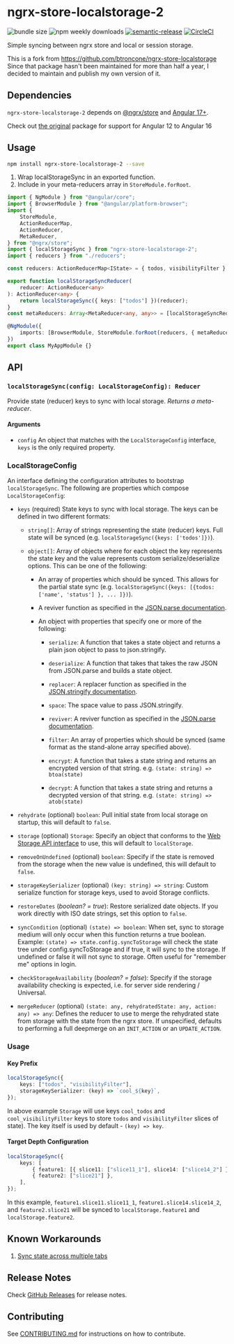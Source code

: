 # ngrx-store-localstorage-2

![bundle size](https://img.shields.io/bundlephobia/minzip/ngrx-store-localstorage)
![npm weekly downloads](https://img.shields.io/npm/dw/ngrx-store-localstorage)
[![semantic-release](https://img.shields.io/badge/%20%20%F0%9F%93%A6%F0%9F%9A%80-semantic--release-e10079.svg)](https://github.com/semantic-release/semantic-release)
[![CircleCI](https://circleci.com/gh/btroncone/ngrx-store-localstorage.svg?style=svg)](https://circleci.com/gh/btroncone/ngrx-store-localstorage)

Simple syncing between ngrx store and local or session storage.

This is a fork from https://github.com/btroncone/ngrx-store-localstorage
Since that package hasn't been maintained for more than half a year, I decided to maintain and publish my own version of it.

## Dependencies

`ngrx-store-localstorage-2` depends on [@ngrx/store](https://github.com/ngrx/platform) and [Angular 17+](https://github.com/angular/angular).

Check out [the original](https://www.npmjs.com/package/ngrx-store-localstorage) package for support for Angular 12 to Angular 16

## Usage

```bash
npm install ngrx-store-localstorage-2 --save
```

1. Wrap localStorageSync in an exported function.
2. Include in your meta-reducers array in `StoreModule.forRoot`.

```ts
import { NgModule } from "@angular/core";
import { BrowserModule } from "@angular/platform-browser";
import {
    StoreModule,
    ActionReducerMap,
    ActionReducer,
    MetaReducer,
} from "@ngrx/store";
import { localStorageSync } from "ngrx-store-localstorage-2";
import { reducers } from "./reducers";

const reducers: ActionReducerMap<IState> = { todos, visibilityFilter };

export function localStorageSyncReducer(
    reducer: ActionReducer<any>
): ActionReducer<any> {
    return localStorageSync({ keys: ["todos"] })(reducer);
}
const metaReducers: Array<MetaReducer<any, any>> = [localStorageSyncReducer];

@NgModule({
    imports: [BrowserModule, StoreModule.forRoot(reducers, { metaReducers })],
})
export class MyAppModule {}
```

## API

### `localStorageSync(config: LocalStorageConfig): Reducer`

Provide state (reducer) keys to sync with local storage. _Returns a meta-reducer_.

#### Arguments

-   `config` An object that matches with the `LocalStorageConfig` interface, `keys` is the only required property.

### **LocalStorageConfig**

An interface defining the configuration attributes to bootstrap `localStorageSync`. The following are properties which compose `LocalStorageConfig`:

-   `keys` (required) State keys to sync with local storage. The keys can be defined in two different formats:

    -   `string[]`: Array of strings representing the state (reducer) keys. Full state will be synced (e.g. `localStorageSync({keys: ['todos']})`).

    -   `object[]`: Array of objects where for each object the key represents the state key and the value represents custom serialize/deserialize options. This can be one of the following:

        -   An array of properties which should be synced. This allows for the partial state sync (e.g. `localStorageSync({keys: [{todos: ['name', 'status'] }, ... ]})`).

        -   A reviver function as specified in the [JSON.parse documentation](https://developer.mozilla.org/en-US/docs/Web/JavaScript/Reference/Global_Objects/JSON/parse).

        -   An object with properties that specify one or more of the following:

            -   `serialize`: A function that takes a state object and returns a plain json object to pass to json.stringify.

            -   `deserialize`: A function that takes that takes the raw JSON from JSON.parse and builds a state object.

            -   `replacer`: A replacer function as specified in the [JSON.stringify documentation](https://developer.mozilla.org/en-US/docs/Web/JavaScript/Reference/Global_Objects/JSON/stringify).

            -   `space`: The space value to pass JSON.stringify.

            -   `reviver`: A reviver function as specified in the [JSON.parse documentation](https://developer.mozilla.org/en-US/docs/Web/JavaScript/Reference/Global_Objects/JSON/parse).

            -   `filter`: An array of properties which should be synced (same format as the stand-alone array specified above).

            -   `encrypt`: A function that takes a state string and returns an encrypted version of that string.
                e.g. `(state: string) => btoa(state)`

            -   `decrypt`: A function that takes a state string and returns a decrypted version of that string.
                e.g. `(state: string) => atob(state)`

-   `rehydrate` (optional) `boolean`: Pull initial state from local storage on startup, this will default to `false`.
-   `storage` (optional) `Storage`: Specify an object that conforms to the [Web Storage API interface](https://developer.mozilla.org/en-US/docs/Web/API/Storage) to use, this will default to `localStorage`.
-   `removeOnUndefined` (optional) `boolean`: Specify if the state is removed from the storage when the new value is undefined, this will default to `false`.
-   `storageKeySerializer` (optional) `(key: string) => string`: Custom serialize function for storage keys, used to avoid Storage conflicts.
-   `restoreDates` \(_boolean? = true_): Restore serialized date objects. If you work directly with ISO date strings, set this option to `false`.
-   `syncCondition` (optional) `(state) => boolean`: When set, sync to storage medium will only occur when this function returns a true boolean. Example: `(state) => state.config.syncToStorage` will check the state tree under config.syncToStorage and if true, it will sync to the storage. If undefined or false it will not sync to storage. Often useful for "remember me" options in login.
-   `checkStorageAvailability` \(_boolean? = false_): Specify if the storage availability checking is expected, i.e. for server side rendering / Universal.
-   `mergeReducer` (optional) `(state: any, rehydratedState: any, action: any) => any`: Defines the reducer to use to merge the rehydrated state from storage with the state from the ngrx store. If unspecified, defaults to performing a full deepmerge on an `INIT_ACTION` or an `UPDATE_ACTION`.

### Usage

#### Key Prefix

```ts
localStorageSync({
    keys: ["todos", "visibilityFilter"],
    storageKeySerializer: (key) => `cool_${key}`,
});
```

In above example `Storage` will use keys `cool_todos` and `cool_visibilityFilter` keys to store `todos` and `visibilityFilter` slices of state). The key itself is used by default - `(key) => key`.

#### Target Depth Configuration

```ts
localStorageSync({
    keys: [
        { feature1: [{ slice11: ["slice11_1"], slice14: ["slice14_2"] }] },
        { feature2: ["slice21"] },
    ],
});
```

In this example, `feature1.slice11.slice11_1`, `feature1.slice14.slice14_2`, and `feature2.slice21` will be synced to `localStorage.feature1` and `localStorage.feature2`.

## Known Workarounds

1. [Sync state across multiple tabs](https://github.com/btroncone/ngrx-store-localstorage/issues/40#issuecomment-336283880)

## Release Notes

Check [GitHub Releases](https://github.com/lori2001/ngrx-store-localstorage-2/releases) for release notes.

## Contributing

See [CONTRIBUTING.md](./CONTRIBUTING.md) for instructions on how to contribute.
